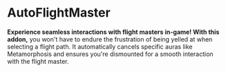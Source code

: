 # AutoFlightMaster
**Experience seamless interactions with flight masters in-game! With this addon,** you won't have to endure the frustration of being yelled at when selecting a flight path. It automatically cancels specific auras like Metamorphosis and ensures you're dismounted for a smooth interaction with the flight master.
